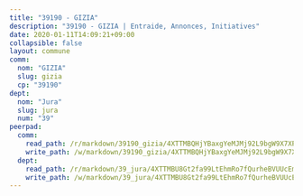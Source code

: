 ```yaml
---
title: "39190 - GIZIA"
description: "39190 - GIZIA | Entraide, Annonces, Initiatives"
date: 2020-01-11T14:09:21+09:00
collapsible: false
layout: commune
comm:
  nom: "GIZIA"
  slug: gizia
  cp: "39190"
dept:
  nom: "Jura"
  slug: jura
  num: "39"
peerpad:
  comm:
    read_path: /r/markdown/39190_gizia/4XTTMBQHjYBaxgYeMJMj92L9bgW9X7XPxpHN9kDqKVTeAa8Dx
    write_path: /w/markdown/39190_gizia/4XTTMBQHjYBaxgYeMJMj92L9bgW9X7XPxpHN9kDqKVTeAa8Dx-K3TgUw39Zb9JAiSjrj3w43SFyv2o5HrLGXvE2sd9K26isL1iUW9UnNq6KeJzbN1GtecDiD951UKGEjJbrzRj2GKUfDcWSknmJErVAht94Y1tTW8uyWT9gd2ZZZNQHD8XdvCVBdDC
  dept:
    read_path: /r/markdown/39_jura/4XTTMBU8Gt2fa99LtEhmRo7fQurheBVUUcEmcUcrj82YN8mg7
    write_path: /w/markdown/39_jura/4XTTMBU8Gt2fa99LtEhmRo7fQurheBVUUcEmcUcrj82YN8mg7-K3TgTcNZmu4vnNMaCfgcL8UVTLrMMzc995tkrcbQnJrz2QJUTFFzY77q7ECMK21XeFnonjpMWqFzgVngXjdq8HzYe3HRbuYXbvX8ofWBv48UvWuvbrbp8aQGQQcfezWASxj7orH1
---
```


